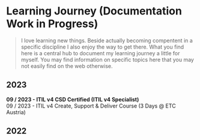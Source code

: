 # Learning Journey (Documentation Work in Progress)

> I love learning new things. Beside actually becoming compentent in a specific discipline I also enjoy the way to get there. What you find here is a central hub to document my learning journey a little for myself. You may find information on specific topics here that you may not easily find on the web otherwise. 

## 2023

<strong>09 / 2023 - ITIL v4 CSD Certified (ITIL v4 Specialist)</strong><br>
09 / 2023 - ITIL v4 Create, Support & Deliver Course (3 Days @ ETC Austria)<br>

## 2022